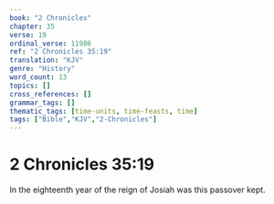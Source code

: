 ```yaml
---
book: "2 Chronicles"
chapter: 35
verse: 19
ordinal_verse: 11986
ref: "2 Chronicles 35:19"
translation: "KJV"
genre: "History"
word_count: 13
topics: []
cross_references: []
grammar_tags: []
thematic_tags: [time-units, time-feasts, time]
tags: ["Bible","KJV","2-Chronicles"]
---
```


# 2 Chronicles 35:19

In the eighteenth year of the reign of Josiah was this passover kept.
